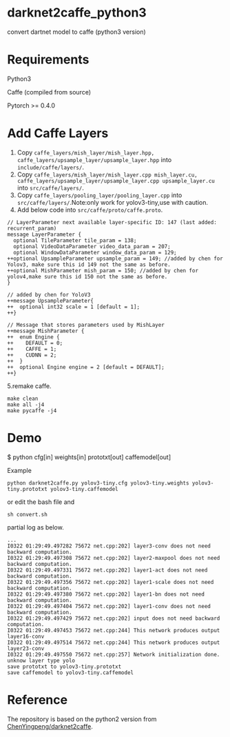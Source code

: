 # darknet2caffe_python3
convert dartnet model to caffe (python3 version)
# Requirements
  
  Python3

  Caffe (compiled from source)

  Pytorch >= 0.4.0
# Add Caffe Layers
1. Copy `caffe_layers/mish_layer/mish_layer.hpp, caffe_layers/upsample_layer/upsample_layer.hpp` into `include/caffe/layers/`.
2. Copy `caffe_layers/mish_layer/mish_layer.cpp mish_layer.cu, caffe_layers/upsample_layer/upsample_layer.cpp upsample_layer.cu` into `src/caffe/layers/`.
3. Copy `caffe_layers/pooling_layer/pooling_layer.cpp` into `src/caffe/layers/`.Note:only work for yolov3-tiny,use with caution.
4. Add below code into `src/caffe/proto/caffe.proto`.

```
// LayerParameter next available layer-specific ID: 147 (last added: recurrent_param)
message LayerParameter {
  optional TileParameter tile_param = 138;
  optional VideoDataParameter video_data_param = 207;
  optional WindowDataParameter window_data_param = 129;
++optional UpsampleParameter upsample_param = 149; //added by chen for Yolov3, make sure this id 149 not the same as before.
++optional MishParameter mish_param = 150; //added by chen for yolov4,make sure this id 150 not the same as before.
}

// added by chen for YoloV3
++message UpsampleParameter{
++  optional int32 scale = 1 [default = 1];
++}

// Message that stores parameters used by MishLayer
++message MishParameter {
++  enum Engine {
++    DEFAULT = 0;
++    CAFFE = 1;
++    CUDNN = 2;
++  }
++  optional Engine engine = 2 [default = DEFAULT];
++}
```
5.remake caffe.
```
make clean
make all -j4
make pycaffe -j4
```

# Demo
  $ python cfg[in] weights[in] prototxt[out] caffemodel[out]
  
  Example
```
python darknet2caffe.py yolov3-tiny.cfg yolov3-tiny.weights yolov3-tiny.prototxt yolov3-tiny.caffemodel
```
  or edit the bash file and
```
sh convert.sh
```
  partial log as below.
```
...
I0322 01:29:49.497282 75672 net.cpp:202] layer3-conv does not need backward computation.
I0322 01:29:49.497308 75672 net.cpp:202] layer2-maxpool does not need backward computation.
I0322 01:29:49.497331 75672 net.cpp:202] layer1-act does not need backward computation.
I0322 01:29:49.497356 75672 net.cpp:202] layer1-scale does not need backward computation.
I0322 01:29:49.497380 75672 net.cpp:202] layer1-bn does not need backward computation.
I0322 01:29:49.497404 75672 net.cpp:202] layer1-conv does not need backward computation.
I0322 01:29:49.497429 75672 net.cpp:202] input does not need backward computation.
I0322 01:29:49.497453 75672 net.cpp:244] This network produces output layer16-conv
I0322 01:29:49.497514 75672 net.cpp:244] This network produces output layer23-conv
I0322 01:29:49.497550 75672 net.cpp:257] Network initialization done.
unknow layer type yolo 
save prototxt to yolov3-tiny.prototxt
save caffemodel to yolov3-tiny.caffemodel
```

# Reference
  The repository is based on the python2 version from [ChenYingpeng/darknet2caffe](https://github.com/ChenYingpeng/darknet2caffe).
